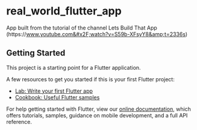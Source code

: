 # real_world_flutter_app

App built from the tutorial of the channel Lets Build That App (https:&#x2F;&#x2F;www.youtube.com&#x2F;watch?v=S59b-XFsyY8&amp;t=2336s)

## Getting Started

This project is a starting point for a Flutter application.

A few resources to get you started if this is your first Flutter project:

- [Lab: Write your first Flutter app](https://flutter.io/docs/get-started/codelab)
- [Cookbook: Useful Flutter samples](https://flutter.io/docs/cookbook)

For help getting started with Flutter, view our 
[online documentation](https://flutter.io/docs), which offers tutorials, 
samples, guidance on mobile development, and a full API reference.

